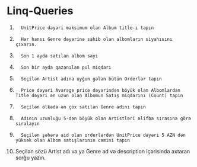 # Linq-Queries

1.       UnitPrice dəyəri maksimum olan Album title-ı tapın

2.       Hər hansı Genre dəyərinə sahib olan albomların siyahısını çıxarın.

3.       Son 1 ayda satılan albom sayı

4.       Son bir ayda qazanılan pul miqdarı

5.       Seçilən Artist adına uyğun gələn bütün Orderlər tapın

6.       Price dəyəri Avarage price dəyərindən böyük olan Albomlardan Title dəyəri ən uzun olan Albomun Satış miqdarını (Count) tapın

7.       Seçilən ölkədə ən çox satılan Genre adını tapın

8.       Adının uzunluğu 5-dən böyük olan Artistləri əlifba sırasına görə sıralayın

9.       Seçilən şəhərə aid olan orderlərdən UnitPrice dəyəri 5 AZN dən yüksək olan Albom satışlarının cəmini tapın

10.   Seçilən sözü Artist adı və ya Genre ad və description içərisində axtaran sorğu yazın.

